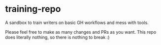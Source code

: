 # training-repo

A sandbox to train writers on basic GH workflows and mess with tools.

Please feel free to make as many changes and PRs as you want. This repo does literally nothing, so there is nothing to break :)

